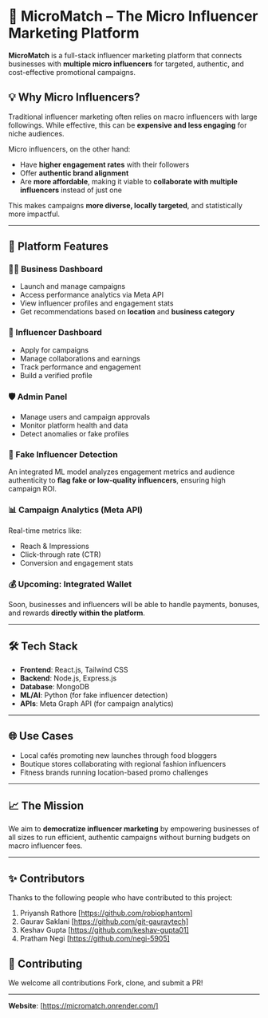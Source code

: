 # 📣 MicroMatch – The Micro Influencer Marketing Platform

**MicroMatch** is a full-stack influencer marketing platform that connects businesses with **multiple micro influencers** for targeted, authentic, and cost-effective promotional campaigns.

## 💡 Why Micro Influencers?

Traditional influencer marketing often relies on macro influencers with large followings. While effective, this can be **expensive and less engaging** for niche audiences.

Micro influencers, on the other hand:
- Have **higher engagement rates** with their followers
- Offer **authentic brand alignment**
- Are **more affordable**, making it viable to **collaborate with multiple influencers** instead of just one

This makes campaigns **more diverse, locally targeted**, and statistically more impactful.

---

## 🚀 Platform Features

### 🧑‍💼 Business Dashboard
- Launch and manage campaigns
- Access performance analytics via Meta API
- View influencer profiles and engagement stats
- Get recommendations based on **location** and **business category**

### 🧑 Influencer Dashboard
- Apply for campaigns
- Manage collaborations and earnings
- Track performance and engagement
- Build a verified profile

### 🛡️ Admin Panel
- Manage users and campaign approvals
- Monitor platform health and data
- Detect anomalies or fake profiles

### 🧠 Fake Influencer Detection
An integrated ML model analyzes engagement metrics and audience authenticity to **flag fake or low-quality influencers**, ensuring high campaign ROI.

### 📊 Campaign Analytics (Meta API)
Real-time metrics like:
- Reach & Impressions
- Click-through rate (CTR)
- Conversion and engagement stats

### 💰 Upcoming: Integrated Wallet
Soon, businesses and influencers will be able to handle payments, bonuses, and rewards **directly within the platform**.

---

## 🛠️ Tech Stack

- **Frontend**: React.js, Tailwind CSS
- **Backend**: Node.js, Express.js
- **Database**: MongoDB
- **ML/AI**: Python (for fake influencer detection)
- **APIs**: Meta Graph API (for campaign analytics)

---

## 🌐 Use Cases

- Local cafés promoting new launches through food bloggers
- Boutique stores collaborating with regional fashion influencers
- Fitness brands running location-based promo challenges

---

## 📈 The Mission

We aim to **democratize influencer marketing** by empowering businesses of all sizes to run efficient, authentic campaigns without burning budgets on macro influencer fees.

---

## ✨ Contributors

Thanks to the following people who have contributed to this project:

1. Priyansh Rathore [https://github.com/robiophantom]
2. Gaurav Saklani [https://github.com/git-gauravtech]
3. Keshav Gupta [https://github.com/keshav-gupta01]
4. Pratham Negi [https://github.com/negi-5905]


## 🙌 Contributing

We welcome all contributions
Fork, clone, and submit a PR!

---



**Website**: [https://micromatch.onrender.com/]
